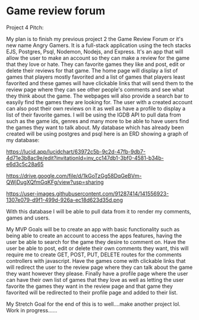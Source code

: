 # Game review forum

Project 4 Pitch:

My plan is to finish my previous project 2 the Game Review Forum or it's new name Angry Gamers. It is a full-stack application using the tech stacks EJS, Postgres, Psql, Nodemon, Nodejs, and Express.
 It's an app that will allow the user to make an account so they can make a review for the game that they love or hate. 
They can favorite games they like and post, edit or delete their reviews for that game. 
The home page will display a list of games that players mostly favorited and a list of games that players least favorited and these games will have clickable links that will send them to the review page where they can see other people's
comments and see what they think about the game. 
The webpages will also provide a search bar to easyily find the games they are looking for. The user with a created account can also post their own reviews on it as well as have a profile to display a list of their favorite games.
I will be using the IGDB API to pull data from such as the game ids, genres and many more to be able to have users find the games they want to talk about. 
My database which has already been created will be using postgres and psql here is an ERD showing a graph of my database: 

https://lucid.app/lucidchart/63972c5b-9c2d-47fb-9db7-4d71e3b8ac9e/edit?invitationId=inv_cc147db1-3bf0-4581-b34b-e6d3c5c28a65

https://drive.google.com/file/d/1kGoTzGg58DqGeBVm-QWjDugXQfmGqKFg/view?usp=sharing

https://user-images.githubusercontent.com/91287414/141556923-1307e079-d9f1-499d-926a-ec18d623d35d.png


With this database I will be able to pull data from it to render my comments, games and users. 

My MVP Goals will be to create an app with basic functionality such as being able to create an account to access the apps features, having the user be able to search for the game they desire to comment on. 
Have the user be able to post, edit or delete their own comments they want, this will require me to create GET, POST, PUT, DELETE routes for the comments controllers with javascript.
 Have the games come with clickable links that will redirect the user to the review page where they can talk about the game they want however they please. 
Finally have a profile page where the user can have their own list of games that they love as well as letting the user favorite the games they want in the review page and that game they favorited will be redirected to their profile page and added to their list. 


My Stretch Goal for the end of this is to well....make another project lol. Work in progress......


